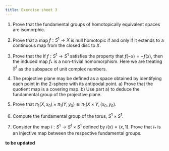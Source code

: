 ```yaml
---
title: Exercise sheet 3
---
```


1. Prove that the fundamental groups of homotopically equivalent spaces are isomorphic.

2. Prove that a map $f: S^1 \to X$ is null homotopic if and only if it extends to a continuous map from the closed disc to $X$.

3. Prove  that the if $f : S^1 \to S^1$ satisfies the property that $f(-x) = -f(x)$, then the induced map $f_*$ is a non-trivial  homomorphism. Here we are treating $S^1$ as the subspace of unit complex numbers.

4. The projective plane may be defined as a space obtained by identifying each point in the 2-sphere with its antipodal point.
	a) Prove that the quotient map is a covering map.
	b) Use part a) to deduce the fundamental group of the projective plane.
	
5. Prove that $\pi_1(X, x_0) \times \pi_1(Y, y_0) \cong \pi_1(X\times Y, (x_0, y_0)$. 

6. Compute the fundamental group of the torus, $S^1 \times S^1$.

7. Consider the map $i : S^1 \to S^1 \times S^1$ defined by $i(x) = (x, 1)$. Prove that $i_*$ is an injective map between the respective fundamental groups.

**to be updated**
